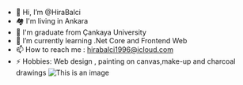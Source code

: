 


- 👋 Hi, I’m @HiraBalci
- 🏘 I'm living in Ankara
- 🏫 I'm graduate from Çankaya University
- 🌱 I’m currently learning .Net Core and Frontend Web
- 📫 How to reach me : hirabalci1996@icloud.com
- ⚡ Hobbies: Web design , painting on canvas,make-up and charcoal drawings
![This is an image](https://myoctocat.com/assets/images/base-octocat.svg)
